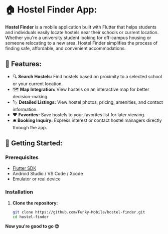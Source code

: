 # 🏠 Hostel Finder App:

**Hostel Finder** is a mobile application built with Flutter that helps students and individuals easily locate hostels near their schools or current location. Whether you're a university student looking for off-campus housing or someone relocating to a new area, Hostel Finder simplifies the process of finding safe, affordable, and convenient accommodations.

## 📱 Features:

- 🔍 **Search Hostels:** Find hostels based on proximity to a selected school or your current location.
- 🗺️ **Map Integration:** View hostels on an interactive map for better decision-making.
- 🏷️ **Detailed Listings:** View hostel photos, pricing, amenities, and contact information.
- ❤️ **Favorites:** Save hostels to your favorites list for later viewing.
- 🛎️ **Booking Inquiry:** Express interest or contact hostel managers directly through the app.

## 🚀 Getting Started:

### Prerequisites

- [Flutter SDK](https://flutter.dev/docs/get-started/install)
- Android Studio / VS Code / Xcode
- Emulator or real device

### Installation

1. **Clone the repository:**

   ```bash
   git clone https://github.com/Funky-Mobile/hostel-finder.git
   cd hostel-finder

**Now you're good to go 😉**
